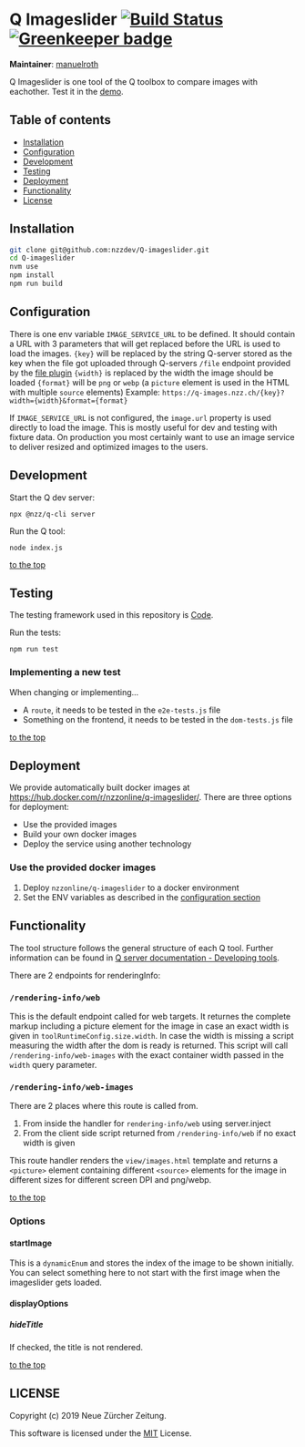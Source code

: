 # Q Imageslider [![Build Status](https://travis-ci.com/nzzdev/Q-imageslider.svg?token=tYv1sxPNiVKviBpSHziC&branch=dev)](https://travis-ci.com/nzzdev/Q-imageslider) [![Greenkeeper badge](https://badges.greenkeeper.io/nzzdev/Q-imageslider.svg?token=c13e57507403fee0c64955a752faf93fdcb6f5b553ec0165e3ed886447a411b9&ts=1551342785963)](https://greenkeeper.io/)

**Maintainer**: [manuelroth](https://github.com/manuelroth)

Q Imageslider is one tool of the Q toolbox to compare images with eachother.
Test it in the [demo](https://editor.q.tools).

## Table of contents

- [Installation](#installation)
- [Configuration](#configuration)
- [Development](#development)
- [Testing](#testing)
- [Deployment](#deployment)
- [Functionality](#functionality)
- [License](#license)

## Installation

```bash
git clone git@github.com:nzzdev/Q-imageslider.git
cd Q-imageslider
nvm use
npm install
npm run build
```

## Configuration

There is one env variable `IMAGE_SERVICE_URL` to be defined. It should contain a URL with 3 parameters that will get replaced before the URL is used to load the images.
`{key}` will be replaced by the string Q-server stored as the key when the file got uploaded through Q-servers `/file` endpoint provided by the [file plugin](https://github.com/nzzdev/Q-server/blob/dev/plugins/file/index.js)
`{width}` is replaced by the width the image should be loaded
`{format}` will be `png` or `webp` (a `picture` element is used in the HTML with multiple `source` elements)
Example: `https://q-images.nzz.ch/{key}?width={width}&format={format}`

If `IMAGE_SERVICE_URL` is not configured, the `image.url` property is used directly to load the image. This is mostly useful for dev and testing with fixture data. On production you most certainly want to use an image service to deliver resized and optimized images to the users.

## Development

Start the Q dev server:

```
npx @nzz/q-cli server
```

Run the Q tool:

```
node index.js
```

[to the top](#table-of-contents)

## Testing

The testing framework used in this repository is [Code](https://github.com/hapijs/code).

Run the tests:

```
npm run test
```

### Implementing a new test

When changing or implementing...

- A `route`, it needs to be tested in the `e2e-tests.js` file
- Something on the frontend, it needs to be tested in the `dom-tests.js` file

[to the top](#table-of-contents)

## Deployment

We provide automatically built docker images at https://hub.docker.com/r/nzzonline/q-imageslider/.
There are three options for deployment:

- Use the provided images
- Build your own docker images
- Deploy the service using another technology

### Use the provided docker images

1. Deploy `nzzonline/q-imageslider` to a docker environment
2. Set the ENV variables as described in the [configuration section](#configuration)

## Functionality

The tool structure follows the general structure of each Q tool. Further information can be found in [Q server documentation - Developing tools](https://nzzdev.github.io/Q-server/developing-tools.html).

There are 2 endpoints for renderingInfo:

### `/rendering-info/web`

This is the default endpoint called for web targets. It returnes the complete markup including a picture element for the image in case an exact width is given in `toolRuntimeConfig.size.width`. In case the width is missing a script measuring the width after the dom is ready is returned. This script will call `/rendering-info/web-images` with the exact container width passed in the `width` query parameter.

### `/rendering-info/web-images`

There are 2 places where this route is called from.

1. From inside the handler for `rendering-info/web` using server.inject
2. From the client side script returned from `/rendering-info/web` if no exact width is given

This route handler renders the `view/images.html` template and returns a `<picture>` element containing different `<source>` elements for the image in different sizes for different screen DPI and png/webp.

[to the top](#table-of-contents)

### Options

#### startImage

This is a `dynamicEnum` and stores the index of the image to be shown initially. You can select something here to not start with the first image when the imageslider gets loaded.

#### displayOptions

##### hideTitle

If checked, the title is not rendered.

[to the top](#table-of-contents)

## LICENSE

Copyright (c) 2019 Neue Zürcher Zeitung.

This software is licensed under the [MIT](LICENSE) License.
